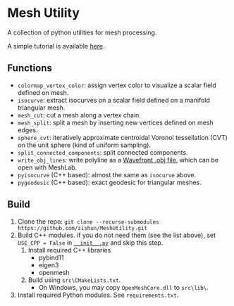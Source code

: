 # Mesh Utility

A collection of python utilities for mesh processing.

A simple tutorial is available [here](https://zishun.github.io/projects/MeshUtility/).


## Functions
- ```colormap_vertex_color```: assign vertex color to visualize a scalar field defined on mesh.
- ```isocurve```: extract isocurves on a scalar field defined on a manifold triangular mesh.
- ```mesh_cut```: cut a mesh along a vertex chain.
- ```mesh_split```: split a mesh by inserting new vertices defined on mesh edges.
- ```sphere_cvt```: iteratively approximate centroidal Voronoi tessellation (CVT) on the unit sphere (kind of uniform sampling).
- ```split_connected_components```: split connected components.
- ```write_obj_lines```: write polyline as a [Wavefront .obj file](https://en.wikipedia.org/wiki/Wavefront_.obj_file#Line_elements), which can be open with MeshLab.
- ```pyisocurve``` (C++ based): almost the same as ```isocurve``` above.
- ```pygeodesic``` (C++ based): exact geodesic for triangular meshes.

## Build
1. Clone the repo: ```git clone --recurse-submodules https://github.com/zishun/MeshUtility.git```
2. Build C++ modules. if you do not need them (see the list above), set ```USE_CPP = False``` in [```__init__.py```](https://github.com/zishun/MeshUtility/blob/main/__init__.py#L1) and skip this step.
    1. Install required C++ libraries
        - pybind11
        - eigen3
        - openmesh
    2. Build using ```src\CMakeLists.txt```.
        - On Windows, you may copy ```OpenMeshCore.dll``` to ```src\lib\```.
3. Install required Python modules. See ```requirements.txt```.
